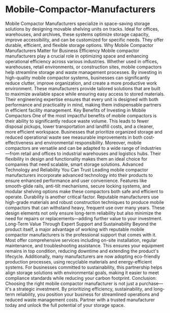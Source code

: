 # Mobile-Compactor-Manufacturers
Mobile Compactor Manufacturers specialize in space-saving storage solutions by designing movable shelving units on tracks. Ideal for offices, warehouses, and archives, these systems optimize storage capacity, improve accessibility, and can be customized for specific needs. They offer durable, efficient, and flexible storage options.
Why Mobile Compactor Manufacturers Matter for Business Efficiency
Mobile compactor manufacturers play a crucial role in optimizing space and enhancing operational efficiency across various industries. Whether used in offices, warehouses, retail environments, or construction sites, mobile compactors help streamline storage and waste management processes. By investing in high-quality mobile compactor systems, businesses can significantly reduce clutter, improve organization, and create a more productive work environment.
These manufacturers provide tailored solutions that are built to maximize available space while ensuring easy access to stored materials. Their engineering expertise ensures that every unit is designed with both performance and practicality in mind, making them indispensable partners in efficient facility management.
Key Benefits of Investing in Mobile Compactors
One of the most impactful benefits of mobile compactors is their ability to significantly reduce waste volume. This leads to fewer disposal pickups, lower transportation and landfill costs, and a cleaner, more efficient workspace. Businesses that prioritize organized storage and reduced operational waste see measurable improvements in both cost-effectiveness and environmental responsibility.
Moreover, mobile compactors are versatile and can be adapted to a wide range of industries—from retail and offices to industrial warehouses and logistics hubs. Their flexibility in design and functionality makes them an ideal choice for companies that need scalable, smart storage solutions.
Advanced Technology and Reliability You Can Trust
Leading mobile compactor manufacturers incorporate advanced technology into their products to ensure enhanced performance and user convenience. Features like smooth-glide rails, anti-tilt mechanisms, secure locking systems, and modular shelving options make these compactors both safe and efficient to operate.
Durability is another critical factor. Reputable manufacturers use high-grade materials and robust construction techniques to produce mobile compactors that can withstand heavy, frequent use over many years. These design elements not only ensure long-term reliability but also minimize the need for repairs or replacements—adding further value to your investment.
Long-Term Value Through Expert Support and Sustainability
Beyond the product itself, a major advantage of working with reputable mobile compactor manufacturers is the professional support that comes with it. Most offer comprehensive services including on-site installation, regular maintenance, and troubleshooting assistance. This ensures your equipment remains in top condition, reducing downtime and extending the product's lifecycle.
Additionally, many manufacturers are now adopting eco-friendly production processes, using recyclable materials and energy-efficient systems. For businesses committed to sustainability, this partnership helps align storage solutions with environmental goals, making it easier to meet compliance standards while reducing your carbon footprint.
Conclusion:
 Choosing the right mobile compactor manufacturer is not just a purchase—it's a strategic investment. By prioritizing efficiency, sustainability, and long-term reliability, you position your business for streamlined operations and reduced waste management costs. Partner with a trusted manufacturer today and unlock the full potential of your storage space.
